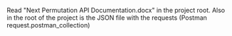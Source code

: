 Read "Next Permutation API Documentation.docx" in the project root.
Also in the root of the project is the JSON file with the requests (Postman request.postman_collection)
